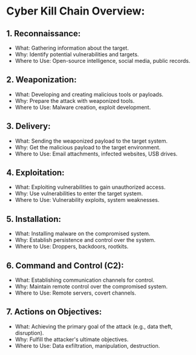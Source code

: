 # Cyber Kill Chain Overview:

## 1. Reconnaissance:
- What: Gathering information about the target.
- Why: Identify potential vulnerabilities and targets.
- Where to Use: Open-source intelligence, social media, public records.

## 2. Weaponization:
- What: Developing and creating malicious tools or payloads.
- Why: Prepare the attack with weaponized tools.
- Where to Use: Malware creation, exploit development.

## 3. Delivery:
- What: Sending the weaponized payload to the target system.
- Why: Get the malicious payload to the target environment.
- Where to Use: Email attachments, infected websites, USB drives.

## 4. Exploitation:
- What: Exploiting vulnerabilities to gain unauthorized access.
- Why: Use vulnerabilities to enter the target system.
- Where to Use: Vulnerability exploits, system weaknesses.

## 5. Installation:
- What: Installing malware on the compromised system.
- Why: Establish persistence and control over the system.
- Where to Use: Droppers, backdoors, rootkits.

## 6. Command and Control (C2):
- What: Establishing communication channels for control.
- Why: Maintain remote control over the compromised system.
- Where to Use: Remote servers, covert channels.

## 7. Actions on Objectives:
- What: Achieving the primary goal of the attack (e.g., data theft, disruption).
- Why: Fulfill the attacker's ultimate objectives.
- Where to Use: Data exfiltration, manipulation, destruction.
